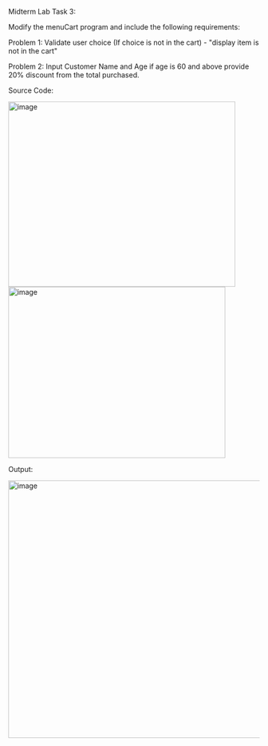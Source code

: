 Midterm Lab Task 3:

Modify the menuCart program and include the following requirements:

Problem 1: Validate user choice (If choice is not in the cart) - "display item is not in the cart"

Problem 2: Input Customer Name and Age if age is 60 and above provide 20% discount from the total purchased.

Source Code:

<img width="455" height="371" alt="image" src="https://github.com/user-attachments/assets/645f3800-2341-483c-8b0e-2a8a41002a12" />

<img width="435" height="343" alt="image" src="https://github.com/user-attachments/assets/e1d7334b-43f4-42b8-9cbd-3339ead8a72e" />

Output:

<img width="536" height="516" alt="image" src="https://github.com/user-attachments/assets/11ef1756-8dd6-47c0-a991-de8ac7ff98fd" />
